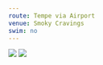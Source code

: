 ```yaml
---
route: Tempe via Airport 
venue: Smoky Cravings
swim: no
---
```


<!-- content goes here, uses markdown -->

<!-- images will automatically be shown, if put in images/ttt/. must match the date of the ride, in format YYYY-MM-DD. can be jpg or png -->

![](../images/ttt/2025-04-17.png)
![](../images/ttt/2025-04-17.jpg)
